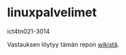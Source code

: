 # linuxpalvelimet
ict4tn021-3014

Vastauksen löytyy tämän repon [wikistä](https://github.com/samikul/linuxpalvelimet/wiki).
